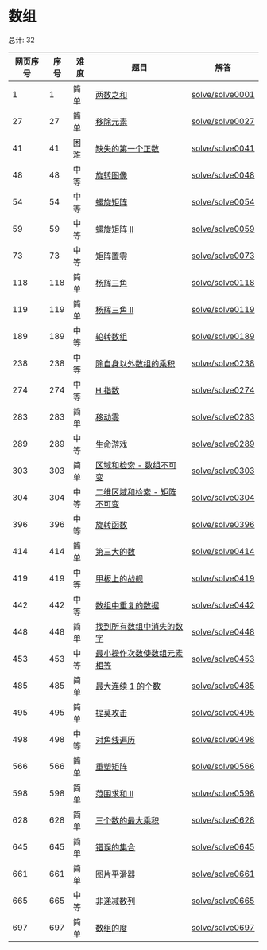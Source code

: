 # 数组

<!--- table -->


总计: 32

| 网页序号 | 序号 | 难度 | 题目                    | 解答                      |
| ---- | ---- | ---- | ------------------ | ---------------- |
| 1 | 1 | 简单 | [两数之和](https://leetcode.cn/problems/two-sum/) | [solve/solve0001](../solve/solve0001)|
| 27 | 27 | 简单 | [移除元素](https://leetcode.cn/problems/remove-element/) | [solve/solve0027](../solve/solve0027)|
| 41 | 41 | 困难 | [缺失的第一个正数](https://leetcode.cn/problems/first-missing-positive/) | [solve/solve0041](../solve/solve0041)|
| 48 | 48 | 中等 | [旋转图像](https://leetcode.cn/problems/rotate-image/) | [solve/solve0048](../solve/solve0048)|
| 54 | 54 | 中等 | [螺旋矩阵](https://leetcode.cn/problems/spiral-matrix/) | [solve/solve0054](../solve/solve0054)|
| 59 | 59 | 中等 | [螺旋矩阵 II](https://leetcode.cn/problems/spiral-matrix-ii/) | [solve/solve0059](../solve/solve0059)|
| 73 | 73 | 中等 | [矩阵置零](https://leetcode.cn/problems/set-matrix-zeroes/) | [solve/solve0073](../solve/solve0073)|
| 118 | 118 | 简单 | [杨辉三角](https://leetcode.cn/problems/pascals-triangle/) | [solve/solve0118](../solve/solve0118)|
| 119 | 119 | 简单 | [杨辉三角 II](https://leetcode.cn/problems/pascals-triangle-ii/) | [solve/solve0119](../solve/solve0119)|
| 189 | 189 | 中等 | [轮转数组](https://leetcode.cn/problems/rotate-array/) | [solve/solve0189](../solve/solve0189)|
| 238 | 238 | 中等 | [除自身以外数组的乘积](https://leetcode.cn/problems/product-of-array-except-self/) | [solve/solve0238](../solve/solve0238)|
| 274 | 274 | 中等 | [H 指数](https://leetcode.cn/problems/h-index/) | [solve/solve0274](../solve/solve0274)|
| 283 | 283 | 简单 | [移动零](https://leetcode.cn/problems/move-zeroes/) | [solve/solve0283](../solve/solve0283)|
| 289 | 289 | 中等 | [生命游戏](https://leetcode.cn/problems/game-of-life/) | [solve/solve0289](../solve/solve0289)|
| 303 | 303 | 简单 | [区域和检索 - 数组不可变](https://leetcode.cn/problems/range-sum-query-immutable/) | [solve/solve0303](../solve/solve0303)|
| 304 | 304 | 中等 | [二维区域和检索 - 矩阵不可变](https://leetcode.cn/problems/range-sum-query-2d-immutable/) | [solve/solve0304](../solve/solve0304)|
| 396 | 396 | 中等 | [旋转函数](https://leetcode.cn/problems/rotate-function/) | [solve/solve0396](../solve/solve0396)|
| 414 | 414 | 简单 | [第三大的数](https://leetcode.cn/problems/third-maximum-number/) | [solve/solve0414](../solve/solve0414)|
| 419 | 419 | 中等 | [甲板上的战舰](https://leetcode-cn.com/problems/battleships-in-a-board/) | [solve/solve0419](../solve/solve0419)|
| 442 | 442 | 中等 | [数组中重复的数据](https://leetcode.cn/problems/find-all-duplicates-in-an-array/) | [solve/solve0442](../solve/solve0442)|
| 448 | 448 | 简单 | [找到所有数组中消失的数字](https://leetcode.cn/problems/find-all-numbers-disappeared-in-an-array/) | [solve/solve0448](../solve/solve0448)|
| 453 | 453 | 中等 | [最小操作次数使数组元素相等](https://leetcode.cn/problems/minimum-moves-to-equal-array-elements/) | [solve/solve0453](../solve/solve0453)|
| 485 | 485 | 简单 | [最大连续 1 的个数](https://leetcode.cn/problems/max-consecutive-ones/) | [solve/solve0485](../solve/solve0485)|
| 495 | 495 | 简单 | [提莫攻击](https://leetcode.cn/problems/teemo-attacking/) | [solve/solve0495](../solve/solve0495)|
| 498 | 498 | 中等 | [对角线遍历](https://leetcode.cn/problems/diagonal-traverse/) | [solve/solve0498](../solve/solve0498)|
| 566 | 566 | 简单 | [重塑矩阵](https://leetcode.cn/problems/reshape-the-matrix/) | [solve/solve0566](../solve/solve0566)|
| 598 | 598 | 简单 | [范围求和 II](https://leetcode-cn.com/problems/range-addition-ii/) | [solve/solve0598](../solve/solve0598)|
| 628 | 628 | 简单 | [三个数的最大乘积](https://leetcode.cn/problems/maximum-product-of-three-numbers/) | [solve/solve0628](../solve/solve0628)|
| 645 | 645 | 简单 | [错误的集合](https://leetcode.cn/problems/set-mismatch/) | [solve/solve0645](../solve/solve0645)|
| 661 | 661 | 简单 | [图片平滑器](https://leetcode.cn/problems/image-smoother/) | [solve/solve0661](../solve/solve0661)|
| 665 | 665 | 中等 | [非递减数列](https://leetcode.cn/problems/non-decreasing-array/) | [solve/solve0665](../solve/solve0665)|
| 697 | 697 | 简单 | [数组的度](https://leetcode.cn/problems/degree-of-an-array/) | [solve/solve0697](../solve/solve0697)|
